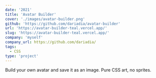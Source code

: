 ```yaml
---
date: '2021'
title: 'Avatar Builder'
cover: './images/avatar-builder.png'
github: 'https://github.com/dariadia/avatar-builder'
url: 'https://avatar-builder-teal.vercel.app/'
slug: 'https://avatar-builder-teal.vercel.app/'
company: 'myself'
company_url: https://github.com/dariadia/
tags: 
  - CSS
type: 'project'
---
```


Build your own avatar and save it as an image. Pure CSS art, no sprites. 
